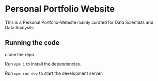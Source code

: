 
  # Personal Portfolio Website

  This is a  Personal Portfolio-Website mainly curated for Data Scientists and Data Analysits. 

  ## Running the code

  clone  the repo 

  Run `npm i` to install the dependencies.

  Run `npm run dev` to start the development server.
  
